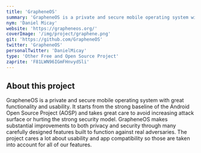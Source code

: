 ```yaml
---
title: 'GrapheneOS'
summary: 'GrapheneOS is a private and secure mobile operating system with great functionality and usability. It has near full Android app compatibility via our sandboxed Google Play compatibility layer.'
nym: 'Daniel Micay'
website: 'https://grapheneos.org/'
coverImage: '/img/project/graphene.png'
git: 'https://github.com/GrapheneOS'
twitter: 'GrapheneOS'
personalTwitter: 'DanielMicay'
type: 'Other Free and Open Source Project'
zaprite: 'F81LWN96IGmFHnvydSli'
---
```


## About this project

GrapheneOS is a private and secure mobile operating system with great functionality and usability. It starts from the strong baseline of the Android Open Source Project (AOSP) and takes great care to avoid increasing attack surface or hurting the strong security model. GrapheneOS makes substantial improvements to both privacy and security through many carefully designed features built to function against real adversaries. The project cares a lot about usability and app compatibility so those are taken into account for all of our features.
